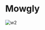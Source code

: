 # Mowgly
![w2](https://github.com/Olga039/Mowgly/assets/147190274/54950b33-0517-495f-bb00-fd6aaffa20ff)
